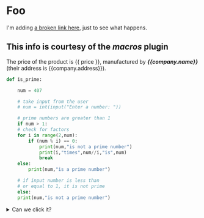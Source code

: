 # Foo

I'm adding [a broken link here](https://www.quackkit.com/html/codes/html_open_link_in_new_window.cfm), just to see what happens.

## This info is courtesy of the ***macros*** plugin

The price of the product is {{ price }}, manufactured by ***{{company.name}}*** (their address is {{company.address}}).

```python
def is_prime:

    num = 407

    # take input from the user
    # num = int(input("Enter a number: "))

    # prime numbers are greater than 1
    if num > 1:
    # check for factors
    for i in range(2,num):
        if (num % i) == 0:
            print(num,"is not a prime number")
            print(i,"times",num//i,"is",num)
            break
    else:
        print(num,"is a prime number")

    # if input number is less than
    # or equal to 1, it is not prime
    else:
    print(num,"is not a prime number")
```

<details>
  <summary>Can we click it?</summary>
  <h2>YES!</h2>
  <ol>
    <li>WE</li>
    <li>CAN!</li>
    </ol>
</details>